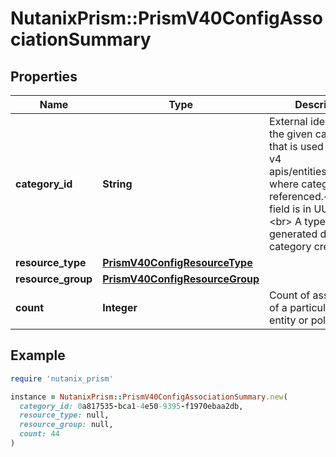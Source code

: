 # NutanixPrism::PrismV40ConfigAssociationSummary

## Properties

| Name | Type | Description | Notes |
| ---- | ---- | ----------- | ----- |
| **category_id** | **String** | External identifier for the given category that is used across all v4 apis/entities/resources where categories are referenced.&lt;br&gt; The field is in UUID format.&lt;br&gt; A type 4 UUID is generated during category creation.  | [optional] |
| **resource_type** | [**PrismV40ConfigResourceType**](PrismV40ConfigResourceType.md) |  | [optional] |
| **resource_group** | [**PrismV40ConfigResourceGroup**](PrismV40ConfigResourceGroup.md) |  | [optional] |
| **count** | **Integer** | Count of associations of a particular type of entity or policy  | [optional] |

## Example

```ruby
require 'nutanix_prism'

instance = NutanixPrism::PrismV40ConfigAssociationSummary.new(
  category_id: 0a817535-bca1-4e50-9395-f1970ebaa2db,
  resource_type: null,
  resource_group: null,
  count: 44
)
```

